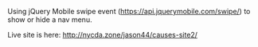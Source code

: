 Using jQuery Mobile swipe event (https://api.jquerymobile.com/swipe/) to show or hide a nav menu.

Live site is here: http://nycda.zone/jason44/causes-site2/
